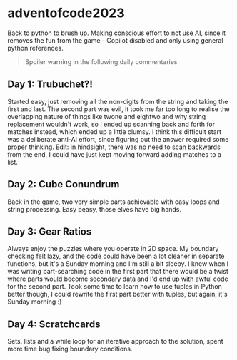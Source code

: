 # adventofcode2023
Back to python to brush up. Making conscious effort to not use AI, since it removes the fun from the game - Copilot disabled and only using general python references.

> Spoiler warning in the following daily commentaries

## Day 1: Trubuchet?!
Started easy, just removing all the non-digits from the string and taking the first and last. The second part was evil, it took me far too long to realise the overlapping nature of things like twone and eightwo and why string replacement wouldn't work, so I ended up scanning back and forth for matches instead, which ended up a little clumsy. I think this difficult start was a deliberate anti-AI effort, since figuring out the answer required some proper thinking. Edit: in hindsight, there was no need to scan backwards from the end, I could have just kept moving forward adding matches to a list.

## Day 2: Cube Conundrum
Back in the game, two very simple parts achievable with easy loops and string processing. Easy peasy, those elves have big hands.

## Day 3: Gear Ratios
Always enjoy the puzzles where you operate in 2D space. My boundary checking felt lazy, and the code could have been a lot cleaner in separate functions, but it's a Sunday morning and I'm still a bit sleepy. I knew when I was writing part-searching code in the first part that there would be a twist where parts would become secondary data and I'd end up with awful code for the second part. Took some time to learn how to use tuples in Python better though, I could rewrite the first part better with tuples, but again, it's Sunday morning :)

## Day 4: Scratchcards
Sets. lists and a while loop for an iterative approach to the solution, spent more time bug fixing boundary conditions.